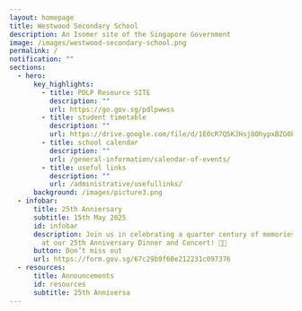 ```yaml
---
layout: homepage
title: Westwood Secondary School
description: An Isomer site of the Singapore Government
image: /images/westwood-secondary-school.png
permalink: /
notification: ""
sections:
  - hero:
      key_highlights:
        - title: PDLP Resource SITE
          description: ""
          url: https://go.gov.sg/pdlpwwss
        - title: student timetable
          description: ""
          url: https://drive.google.com/file/d/1E0cR7Q5KJHsj8OhypxBZG0bIk8ohcNrI/view?usp=sharing
        - title: school calendar
          description: ""
          url: /general-information/calendar-of-events/
        - title: useful links
          description: ""
          url: /administrative/usefullinks/
      background: /images/picture3.png
  - infobar:
      title: 25th Anniersary
      subtitle: 15th May 2025
      id: infobar
      description: Join us in celebrating a quarter century of memories and milestones
        at our 25th Anniversary Dinner and Concert! 🥳✨
      button: Don’t miss out
      url: https://form.gov.sg/67c29b9f60e212231c097376
  - resources:
      title: Announcements
      id: resources
      subtitle: 25th Anniversa
---
```

